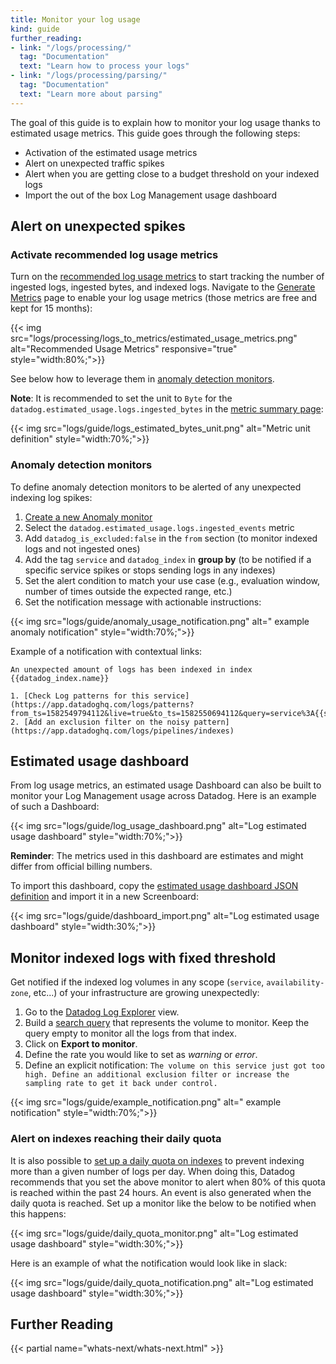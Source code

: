 ```yaml
---
title: Monitor your log usage
kind: guide
further_reading:
- link: "/logs/processing/"
  tag: "Documentation"
  text: "Learn how to process your logs"
- link: "/logs/processing/parsing/"
  tag: "Documentation"
  text: "Learn more about parsing"
---
```


The goal of this guide is to explain how to monitor your log usage thanks to estimated usage metrics. This guide goes through the following steps:

* Activation of the estimated usage metrics
* Alert on unexpected traffic spikes
* Alert when you are getting close to a budget threshold on your indexed logs
* Import the out of the box Log Management usage dashboard

## Alert on unexpected spikes

### Activate recommended log usage metrics

Turn on the [recommended log usage metrics][1] to start tracking the number of ingested logs, ingested bytes, and indexed logs. Navigate to the [Generate Metrics][2] page to enable your log usage metrics (those metrics are free and kept for 15 months):

{{< img src="logs/processing/logs_to_metrics/estimated_usage_metrics.png" alt="Recommended Usage Metrics" responsive="true" style="width:80%;">}}

See below how to leverage them in [anomaly detection monitors][3].

**Note**: It is recommended to set the unit to `Byte` for the `datadog.estimated_usage.logs.ingested_bytes` in the [metric summary page][4]:

{{< img src="logs/guide/logs_estimated_bytes_unit.png" alt="Metric unit definition"  style="width:70%;">}}

### Anomaly detection monitors

To define anomaly detection monitors to be alerted of any unexpected indexing log spikes:

1. [Create a new Anomaly monitor][5]
2. Select the `datadog.estimated_usage.logs.ingested_events` metric
3. Add `datadog_is_excluded:false` in the `from` section (to monitor indexed logs and not ingested ones)
4. Add the tag `service` and `datadog_index` in **group by** (to be notified if a specific service spikes or stops sending logs in any indexes)
5. Set the alert condition to match your use case (e.g., evaluation window, number of times outside the expected range, etc.)
6. Set the notification message with actionable instructions:

{{< img src="logs/guide/anomaly_usage_notification.png" alt=" example anomaly notification"  style="width:70%;">}}

Example of a notification with contextual links:

```text
An unexpected amount of logs has been indexed in index {{datadog_index.name}}

1. [Check Log patterns for this service](https://app.datadoghq.com/logs/patterns?from_ts=1582549794112&live=true&to_ts=1582550694112&query=service%3A{{service.name}})
2. [Add an exclusion filter on the noisy pattern](https://app.datadoghq.com/logs/pipelines/indexes)
```

## Estimated usage dashboard

From log usage metrics, an estimated usage Dashboard can also be built to monitor your Log Management usage across Datadog. Here is an example of such a Dashboard:

{{< img src="logs/guide/log_usage_dashboard.png" alt="Log estimated usage dashboard"  style="width:70%;">}}

**Reminder**: The metrics used in this dashboard are estimates and might differ from official billing numbers.

To import this dashboard, copy the [estimated usage dashboard JSON definition][6] and import it in a new Screenboard:

{{< img src="logs/guide/dashboard_import.png" alt="Log estimated usage dashboard"  style="width:30%;">}}

## Monitor indexed logs with fixed threshold

Get notified if the indexed log volumes in any scope (`service`, `availability-zone`, etc...) of your infrastructure are growing unexpectedly:

1. Go to the [Datadog Log Explorer][7] view.
2. Build a [search query][8] that represents the volume to monitor. Keep the query empty to monitor all the logs from that index.
3. Click on **Export to monitor**.
4. Define the rate you would like to set as *warning* or *error*.
5. Define an explicit notification: `The volume on this service just got too high. Define an additional exclusion filter or increase the sampling rate to get it back under control.`

{{< img src="logs/guide/example_notification.png" alt=" example notification"  style="width:70%;">}}

### Alert on indexes reaching their daily quota

It is also possible to [set up a daily quota on indexes][9] to prevent indexing more than a given number of logs per day. When doing this, Datadog recommends that you set the above monitor to alert when 80% of this quota is reached within the past 24 hours.
An event is also generated when the daily quota is reached. Set up a monitor like the below to be notified when this happens:

{{< img src="logs/guide/daily_quota_monitor.png" alt="Log estimated usage dashboard"  style="width:30%;">}}

Here is an example of what the notification would look like in slack:

{{< img src="logs/guide/daily_quota_notification.png" alt="Log estimated usage dashboard"  style="width:30%;">}}

## Further Reading

{{< partial name="whats-next/whats-next.html" >}}

[1]: /logs/logs_to_metrics/#recommended-usage-metrics
[2]: https://app.datadoghq.com/logs/pipelines/generate-metrics
[3]: /monitors/monitor_types/anomaly/
[4]: https://app.datadoghq.com/metric/summary?filter=datadog.estimated_usage.logs.ingested_bytes&metric=datadog.estimated_usage.logs.ingested_bytes
[5]: https://app.datadoghq.com/monitors#create/anomaly
[6]: /resources/json/estimated_log_usage_dashboard_configuration.json
[7]: https://app.datadoghq.com/logs
[8]: /logs/explorer/search/
[9]: /logs/indexes/#set-daily-quota
